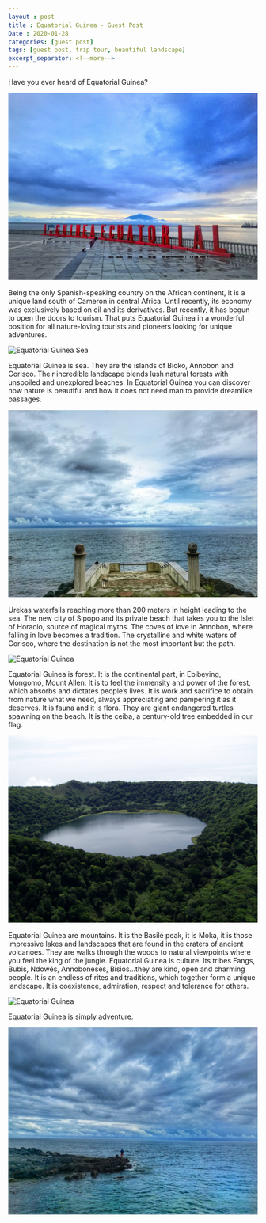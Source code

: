 ```yaml
---
layout : post
title : Equatorial Guinea - Guest Post
Date : 2020-01-28
categories: [guest post]
tags: [guest post, trip tour, beautiful landscape]
excerpt_separator: <!--more-->
---
```


Have you ever heard of Equatorial Guinea?

<img class="d-block w-100 img-fluid" src="/assets/guest-post/Equatorial-Guinea/03.jpg" alt="Equatorial Guinea">

Being the only Spanish-speaking country on the African continent, it is a unique land south of Cameron in central Africa. Until recently, its economy was exclusively based on oil and its derivatives. But recently, it has begun to open the doors to tourism. That puts Equatorial Guinea in a wonderful position for all nature-loving tourists and pioneers looking for unique adventures.

<!-- more -->

<img class="d-block w-100 img-fluid" src="/assets/guest-post/Equatorial-Guinea/02.jpg" alt="Equatorial Guinea Sea">

Equatorial Guinea is sea. They are the islands of Bioko, Annobon and Corisco. Their incredible landscape blends lush natural forests with unspoiled and unexplored beaches. In Equatorial Guinea you can discover how nature is beautiful and how it does not need man to provide dreamlike passages. 

<img class="d-block w-100 img-fluid" src="/assets/guest-post/Equatorial-Guinea/04.jpg" alt="Equatorial Guinea">

Urekas waterfalls reaching more than 200 meters in height leading to the sea. The new city of Sipopo and its private beach that takes you to the Islet of Horacio, source of magical myths. The coves of love in Annobon, where falling in love becomes a tradition. The crystalline and white waters of Corisco, where the destination is not the most important but the path.

<img class="d-block w-100 img-fluid" src="/assets/guest-post/Equatorial-Guinea/06.jpg" alt="Equatorial Guinea">

Equatorial Guinea is forest. It is the continental part, in Ebibeying, Mongomo, Mount Allen. It is to feel the immensity and power of the forest, which absorbs and dictates people’s lives. It is work and sacrifice to obtain from nature what we need, always appreciating and pampering it as it deserves. It is fauna and it is flora. They are giant endangered turtles spawning on the beach. It is the ceiba, a century-old tree embedded in our flag.

<img class="d-block w-100 img-fluid" src="/assets/guest-post/Equatorial-Guinea/01.jpg" alt="Equatorial Guinea">

Equatorial Guinea are mountains. It is the Basilé peak, it is Moka, it is those impressive lakes and landscapes that are found in the craters of ancient volcanoes. They are walks through the woods to natural viewpoints where you feel the king of the jungle.
Equatorial Guinea is culture. Its tribes Fangs, Bubis, Ndowés, Annoboneses, Bisios…they are kind, open and charming people. It is an endless of rites and traditions, which together form a unique landscape. It is coexistence, admiration, respect and tolerance for others.

<img class="d-block w-100 img-fluid" src="/assets/guest-post/Equatorial-Guinea/07.jpg" alt="Equatorial Guinea">

Equatorial Guinea is simply adventure.

<img class="d-block w-100 img-fluid" src="/assets/guest-post/Equatorial-Guinea/05.jpg" alt="Equatorial Guinea">